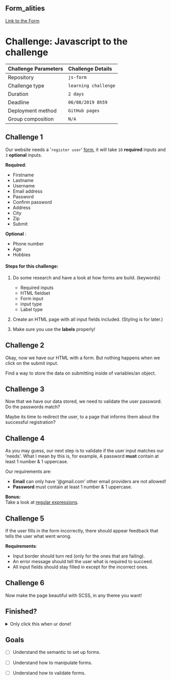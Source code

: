 ## Form_alities  
  
[Link to the Form](https://benduwe.github.io/js-Form_alities/)  

# Challenge: Javascript to the challenge
|Challenge Parameters  |Challenge Details              |
|:---------------------|:------------------------------|
|Repository            |`js-form`                |
|Challenge type        |`learning challenge`           |
|Duration              |`2 days`                       |
|Deadline              |`06/08/2019 8h59`              |
|Deployment method     |`GitHub pages`                 |
|Group composition     |`N/A`                          |


## Challenge 1

Our website needs a '`register user`' [form](https://www.w3schools.com/html/html_forms.asp), it will take `10` **required** inputs and `3` **optional** inputs.

**Required**:  
* Firstname
* Lastname
* Username
* Email address
* Password
* Confirm password
* Address
* City
* Zip
* Submit

**Optional** :

* Phone number
* Age
* Hobbies


#### Steps for this challenge:  
1. Do some research and have a look at how forms are build. (keywords)  
    * Required inputs
    * HTML fieldset
    * Form input
    * input type
    * Label type

1. Create an HTML page with all input fields included. (Styling is for later.)
1. Make sure you use the **labels** properly!


## Challenge 2
Okay, now we have our HTML with a form. But nothing happens when we click on the submit input.

Find a way to store the data on submitting inside of variables/an object.

## Challenge 3
Now that we have our data stored, we need to validate the user password. Do the passwords match?

Maybe its time to redirect the user, to a page that informs them about the successful registration?

## Challenge 4

As you may guess, our next step is to validate if the user input matches our 'needs'. What I mean by this is, for example, A password **must** contain at least 1 number & 1 uppercase.

Our requirements are:
* **Email** can only have '@gmail.com' other email providers are not allowed!
* **Password** must contain at least 1 number & 1 uppercase.

**Bonus:**  
Take a look at [regular expressions](https://www.w3schools.com/js/js_regexp.asp).

## Challenge 5

If the user fills in the form incorrectly, there should appear feedback that tells the user what went wrong.

**Requirements**: 
* Input border should turn red (only for the ones that are failing).
* An error message should tell the user what is required to succeed.
* All input fields should stay filled in except for the incorrect ones.

## Challenge 6

Now make the page beautiful with SCSS, in any theme you want!

## Finished?

<details><summary>Only click this when ur done!</summary>

`WELL DONE!`

![](https://media.giphy.com/media/KsPC9t0ToZhqU/giphy.gif)  

</details>





## Goals

- [ ] Understand the semantic to set up forms.
- [ ] Understand how to manipulate forms.
- [ ] Understand how to validate forms.

